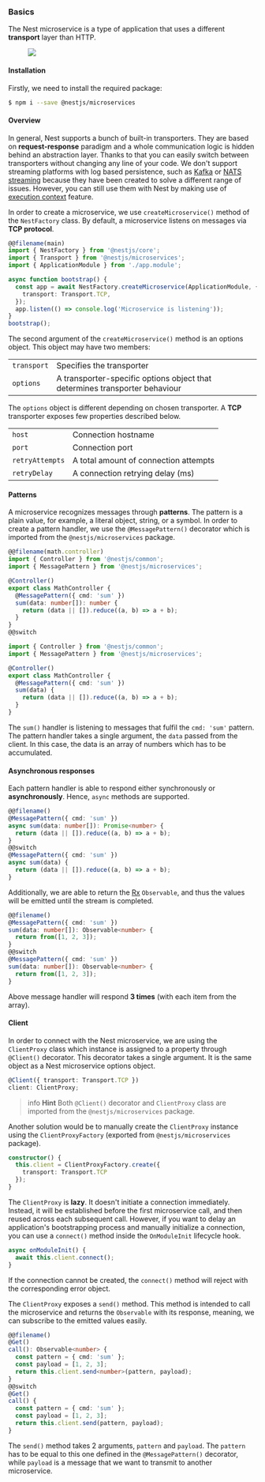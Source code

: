 ### Basics

The Nest microservice is a type of application that uses a different **transport** layer than HTTP.

<figure><img src="/assets/Microservices_1.png" /></figure>

#### Installation

Firstly, we need to install the required package:

```bash
$ npm i --save @nestjs/microservices
```

#### Overview

In general, Nest supports a bunch of built-in transporters. They are based on **request-response** paradigm and a whole communication logic is hidden behind an abstraction layer. Thanks to that you can easily switch between transporters without changing any line of your code. We don't support streaming platforms with log based persistence, such as [Kafka](https://docs.confluent.io/3.0.0/streams/) or [NATS streaming](https://github.com/nats-io/node-nats-streaming) because they have been created to solve a different range of issues. However, you can still use them with Nest by making use of [execution context](/execution-context) feature.

In order to create a microservice, we use `createMicroservice()` method of the `NestFactory` class. By default, a microservice listens on messages via **TCP protocol**.

```typescript
@@filename(main)
import { NestFactory } from '@nestjs/core';
import { Transport } from '@nestjs/microservices';
import { ApplicationModule } from './app.module';

async function bootstrap() {
  const app = await NestFactory.createMicroservice(ApplicationModule, {
    transport: Transport.TCP,
  });
  app.listen(() => console.log('Microservice is listening'));
}
bootstrap();
```

The second argument of the `createMicroservice()` method is an options object. This object may have two members:

<table>
  <tr>
    <td><code>transport</code></td>
    <td>Specifies the transporter</td>
  </tr>
  <tr>
    <td><code>options</code></td>
    <td>A transporter-specific options object that determines transporter behaviour</td>
  </tr>
</table>
<p>
  The <code>options</code> object is different depending on chosen transporter. A <strong>TCP</strong> transporter exposes
  few properties described below.
</p>
<table>
  <tr>
    <td><code>host</code></td>
    <td>Connection hostname</td>
  </tr>
  <tr>
    <td><code>port</code></td>
    <td>Connection port</td>
  </tr>
  <tr>
    <td><code>retryAttempts</code></td>
    <td>A total amount of connection attempts</td>
  </tr>
  <tr>
    <td><code>retryDelay</code></td>
    <td>A connection retrying delay (ms)</td>
  </tr>
</table>

#### Patterns

A microservice recognizes messages through **patterns**. The pattern is a plain value, for example, a literal object, string, or a symbol. In order to create a pattern handler, we use the `@MessagePattern()` decorator which is imported from the `@nestjs/microservices` package.

```typescript
@@filename(math.controller)
import { Controller } from '@nestjs/common';
import { MessagePattern } from '@nestjs/microservices';

@Controller()
export class MathController {
  @MessagePattern({ cmd: 'sum' })
  sum(data: number[]): number {
    return (data || []).reduce((a, b) => a + b);
  }
}
@@switch

import { Controller } from '@nestjs/common';
import { MessagePattern } from '@nestjs/microservices';

@Controller()
export class MathController {
  @MessagePattern({ cmd: 'sum' })
  sum(data) {
    return (data || []).reduce((a, b) => a + b);
  }
}
```

The `sum()` handler is listening to messages that fulfil the `cmd: 'sum'` pattern. The pattern handler takes a single argument, the `data` passed from the client. In this case, the data is an array of numbers which has to be accumulated.

#### Asynchronous responses

Each pattern handler is able to respond either synchronously or **asynchronously**. Hence, `async` methods are supported.

```typescript
@@filename()
@MessagePattern({ cmd: 'sum' })
async sum(data: number[]): Promise<number> {
  return (data || []).reduce((a, b) => a + b);
}
@@switch
@MessagePattern({ cmd: 'sum' })
async sum(data) {
  return (data || []).reduce((a, b) => a + b);
}
```

Additionally, we are able to return the [Rx](https://github.com/reactivex/rxjs) `Observable`, and thus the values will be emitted until the stream is completed.

```typescript
@@filename()
@MessagePattern({ cmd: 'sum' })
sum(data: number[]): Observable<number> {
  return from([1, 2, 3]);
}
@@switch
@MessagePattern({ cmd: 'sum' })
sum(data: number[]): Observable<number> {
  return from([1, 2, 3]);
}
```

Above message handler will respond **3 times** (with each item from the array).

#### Client

In order to connect with the Nest microservice, we are using the `ClientProxy` class which instance is assigned to a property through `@Client()` decorator. This decorator takes a single argument. It is the same object as a Nest microservice options object.

```typescript
@Client({ transport: Transport.TCP })
client: ClientProxy;
```

> info **Hint** Both `@Client()` decorator and `ClientProxy` class are imported from the `@nestjs/microservices` package.

Another solution would be to manually create the `ClientProxy` instance using the `ClientProxyFactory` (exported from `@nestjs/microservices` package).

```typescript
constructor() {
  this.client = ClientProxyFactory.create({
    transport: Transport.TCP
  });
}
```

The `ClientProxy` is **lazy**. It doesn't initiate a connection immediately. Instead, it will be established before the first microservice call, and then reused across each subsequent call. However, if you want to delay an application's bootstrapping process and manually initialize a connection, you can use a `connect()` method inside the `OnModuleInit` lifecycle hook.

```typescript
async onModuleInit() {
  await this.client.connect();
}
```

If the connection cannot be created, the `connect()` method will reject with the corresponding error object.

The `ClientProxy` exposes a `send()` method. This method is intended to call the microservice and returns the `Observable` with its response, meaning, we can subscribe to the emitted values easily.

```typescript
@@filename()
@Get()
call(): Observable<number> {
  const pattern = { cmd: 'sum' };
  const payload = [1, 2, 3];
  return this.client.send<number>(pattern, payload);
}
@@switch
@Get()
call() {
  const pattern = { cmd: 'sum' };
  const payload = [1, 2, 3];
  return this.client.send(pattern, payload);
}
```

The `send()` method takes 2 arguments, `pattern` and `payload`. The `pattern` has to be equal to this one defined in the `@MessagePattern()` decorator, while `payload` is a message that we want to transmit to another microservice.
